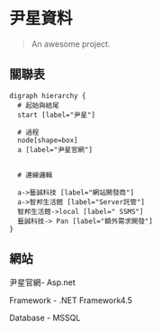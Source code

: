 # 尹星資料

> An awesome project.
## 關聯表
```graphviz
digraph hierarchy {
  # 起始與結尾
  start [label="尹星"]

  # 過程
  node[shape=box]
  a [label="尹星官網"]


  # 連線邏輯

  a->藝誠科技 [label="網站開發商"]
  a->智邦生活館 [label="Server託管"]
  智邦生活館->local [label=" SSMS"]
  藝誠科技-> Pan [label="額外需求開發"]
}
```

## 網站

尹星官網- Asp.net 

Framework - .NET Framework4.5

Database - MSSQL